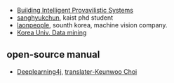 
- [Building Intelligent Provavilistic Systems](https://hips.seas.harvard.edu/blog/2013/02/04/predictive-learning-vs-representation-learning/)
- [sanghyukchun](http://sanghyukchun.github.io/88/), kaist phd student
- [laonpeople](http://laonple.blog.me/220660947991), sounth korea, machine vision company.
- [Korea Univ. Data mining](http://dmqm.korea.ac.kr/board/list.asp?b_code=b_papers&tid=105&sid=122)


## open-source manual
- [Deeplearning4j](https://deeplearning4j.org/kr-index),  [translater-Keunwoo Choi](http://keunwoochoi.blogspot.kr/2016/03/deeplearning4jorg.html)
